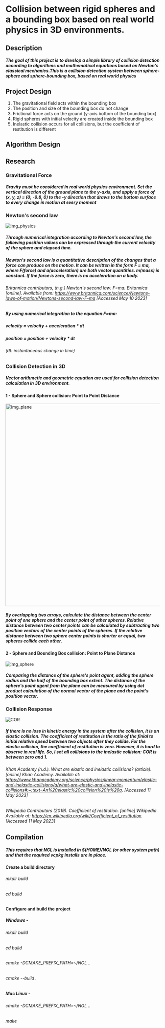 # Collision between rigid spheres and a bounding box based on real world physics in 3D environments.

## Description
##### The goal of this project is to develop a simple library of collision detection according to algorithms and mathematical equations based on Newton's classical mechanics.This is a collision detection system between sphere-sphere and sphere-bounding box, based on real world physics

## Project Design
1. The gravitational field acts within the bounding box
2. The position and size of the bounding box do not change
3. Frictional force acts on the ground (y-axis bottom of the bounding box)
4. Rigid spheres with initial velocity are created inside the bounding box
5. Inelastic collision occurs for all collisions, but the coefficient of restitution is different


## Algorithm Design


## Research
### Gravitational Force
##### Gravity must be considered in real world physics environment. Set the vertical direction of the ground plane to the y-axis, and apply a force of (x, y, z) = (0, -9.8, 0) to the -y direction that draws to the bottom surface to every change in motion at every moment

### Newton's second law
![img_physics](https://github.com/thisismiakim/collsionGravity/assets/74374317/017483c9-b587-40b0-acc4-4799ce691e1f)

##### Through numerical integration according to Newton's second law, the following position values can be expressed through the current velocity of the sphere and elapsed time. 

##### Newton's second law is a quantitative description of the changes that a force can produce on the motion. It can be written in the form F = ma, where F(force) and a(acceleration) are both vector quantities. m(mass) is constant. If the force is zero, there is no acceleration on a body. 

###### Britannica contributors, (n.g.) Newton's second law: F=ma. Britannica [online]. Available from: https://www.britannica.com/science/Newtons-laws-of-motion/Newtons-second-law-F-ma [Accessed May 10 2023]

##### By using numerical integration to the equation F=ma:
##### velocity = velocity + acceleration * dt
##### position = position + velocity * dt

###### (dt: instantaneous change in time)


### Collision Detection in 3D
##### Vector arithmetic and geometric equation are used for collision detection calculation in 3D environment.

#### 1 - Sphere and Sphere collision: Point to Point Distance
<img width="661" alt="img_plane" src="https://github.com/thisismiakim/collsionGravity/assets/74374317/38c1b601-307d-4aba-b795-32345e580ccd">

##### By overlapping two arrays, calculate the distance between the center point of one sphere and the center point of other spheres. Relative distance between two center points can be calculated by subtracting two position vectors of the center points of the spheres. If the relative distance between two sphere center points is shorter or equal, two spheres collide each other. 



#### 2 - Sphere and Bounding Box collision: Point to Plane Distance
![img_sphere](https://github.com/thisismiakim/collsionGravity/assets/74374317/0ac14b69-ece5-4a2c-a71b-49b323f1ac8b)
##### Comparing the distance of the sphere's point agent, adding the sphere radius and the half of the bounding box extent. The distance of the sphere's point agent from the plane can be measured by using dot product calculation of the normal vector of the plane and the point's position vector.


### Collision Response
![COR](https://github.com/thisismiakim/collsionGravity/assets/74374317/d16367ab-905d-4b91-9815-0c212a605575)

##### If there is no loss in kinetic energy in the system after the collision, it is an elastic collision. The coefficient of restitution is the ratio of the finial to initial relative speed between two objects after they collide. For the elastic collision, the coefficient of restitution is zero. However, it is hard to observe in real life. So, I set all collisions to the inelastic collision: COR is between zero and 1.

###### Khan Academy (n.d.). What are elastic and inelastic collisions? (article). [online] Khan Academy. Available at: https://www.khanacademy.org/science/physics/linear-momentum/elastic-and-inelastic-collisions/a/what-are-elastic-and-inelastic-collisions#:~:text=An%20elastic%20collision%20is%20a. [Accessed 11 May 2023]

###### Wikipedia Contributors (2019). Coefficient of restitution. [online] Wikipedia. Available at: https://en.wikipedia.org/wiki/Coefficient_of_restitution. [Accessed 11 May 2023]










## Compilation
##### This requires that NGL is installed in $(HOME)/NGL (or other system path) and that the required vcpkg installs are in place.


#### Create a build directory
###### mkdir build
###### cd build

#### Configure and build the project
##### Windows -
###### mkdir build
###### cd build
###### cmake -DCMAKE_PREFIX_PATH=~/NGL ..
###### cmake --build .

##### Mac Linux - 
###### cmake -DCMAKE_PREFIX_PATH=~/NGL ..
###### make

